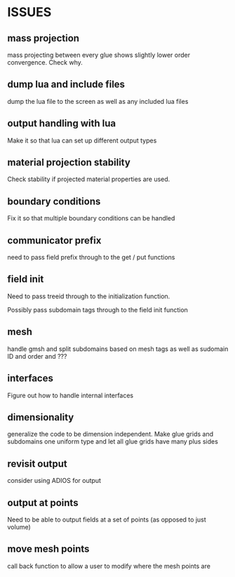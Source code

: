 # ISSUES

## mass projection
mass projecting between every glue shows slightly lower order convergence. Check
why.

## dump lua and include files
dump the lua file to the screen as well as any included lua files

## output handling with lua
Make it so that lua can set up different output types

## material projection stability
Check stability if projected material properties are used.

## boundary conditions
Fix it so that multiple boundary conditions can be handled

## communicator prefix
need to pass field prefix through to the get / put functions

## field init
Need to pass treeid through to the initialization function.

Possibly pass subdomain tags through to the field init function

## mesh
handle gmsh and split subdomains based on mesh tags as well as sudomain ID and
order and ???

## interfaces
Figure out how to handle internal interfaces

## dimensionality
generalize the code to be dimension independent. Make glue grids and subdomains
one uniform type and let all glue grids have many plus sides

## revisit output
consider using ADIOS for output

## output at points
Need to be able to output fields at a set of points (as opposed to just volume)

## move mesh points
call back function to allow a user to modify where the mesh points are

